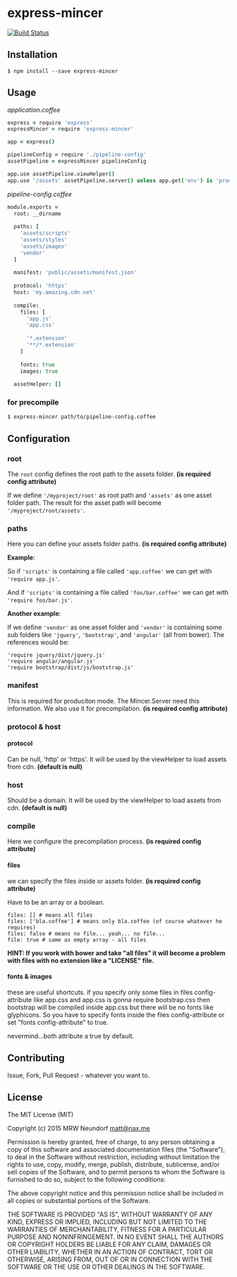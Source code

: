 # express-mincer

[![Build Status](https://travis-ci.org/Naxmeify/express-mincer.svg)](https://travis-ci.org/Naxmeify/express-mincer)

## Installation

```
$ npm install --save express-mincer
```

## Usage

*application.coffee*
```CoffeeScript
express = require 'express'
expressMincer = require 'express-mincer'

app = express()

pipelineConfig = require './pipeline-config'
assetPipeline = expressMincer pipelineConfig

app.use assetPipeline.viewHelper()
app.use '/assets' assetPipeline.server() unless app.get('env') is 'production'
```

*pipeline-config.coffee*
```CoffeeScript
module.exports = 
  root: __dirname
  
  paths: [
    'assets/scripts'
    'assets/styles'
    'assets/images'
    'vendor'
  ]
  
  manifest: 'public/assets/manifest.json'
  
  protocol: 'https'
  host: 'my.amazing.cdn.net'
  
  compile: 
    files: [
      'app.js'
      'app.css'
      
      '*.extension'
      '**/*.extension'
    ]
    
    fonts: true
    images: true
    
  assetHelper: []
```

### for precompile
```
$ express-mincer path/to/pipeline-config.coffee
```

## Configuration

### root
The ``` root ``` config defines the root path to the assets folder. 
**(is required config attribute)**

If we define ``` '/myproject/root' ``` as root path and ``` 'assets' ``` as one
asset folder path. The result for the asset path will become 
``` '/myproject/root/assets' ```.

### paths
Here you can define your assets folder paths. **(is required config attribute)**

**Example**:

So if ``` 'scripts' ``` is containing a file called ``` 'app.coffee' ``` we can
get with ``` 'require app.js' ```.

And if ``` 'scripts' ``` is containing a file called ``` 'foo/bar.coffee' ``` 
we can get with ``` 'require foo/bar.js' ```.

**Another example**:

If we define ``` 'vendor' ``` as one asset folder and ``` 'vendor' ```
is containing some sub folders like ``` 'jquery' ```, ``` 'bootstrap' ```, and 
``` 'angular' ``` (all from bower). The references would be:

```
'require jquery/dist/jquery.js'
'require angular/angular.js'
'require bootstrap/dist/js/bootstrap.js'
```

### manifest

This is required for produciton mode. The Mincer.Server need this information.
We also use it for precompilation. **(is required config attribute)**

### protocol & host

#### protocol

Can be null, 'http' or 'https'. It will be used by the viewHelper to load
assets from cdn. **(default is null)**

### host

Should be a domain. It will be used by the viewHelper to load
assets from cdn. **(default is null)**

### compile

Here we configure the precompilation process. **(is required config attribute)**

#### files
we can specify the files inside or assets folder. 
**(is required config attribute)**

Have to be an array or a boolean.

```
files: [] # means all files
files: ['bla.coffee'] # means only bla.coffee (of course whatever he requires)
files: false # means no file... yeah... no file...
file: true # same as empty array - all files
```

**HINT: If you work with bower and take "all files" it will become a problem
with files with no extension like a "LICENSE" file.**

#### fonts & images

these are useful shortcuts. if you specify only some files in files 
config-attribute like app.css and app.css is gonna require bootstrap.css then
bootstrap will be compiled inside app.css but there will be no fonts like
glyphicons. So you have to specify fonts inside the files config-attribute
or set "fonts config-attribute" to true.

nevermind...both attribute a true by default.

## Contributing

Issue, Fork, Pull Request - whatever you want to.

## License

The MIT License (MIT)

Copyright (c) 2015 MRW Neundorf <matt@nax.me>

Permission is hereby granted, free of charge, to any person obtaining a copy
of this software and associated documentation files (the "Software"), to deal
in the Software without restriction, including without limitation the rights
to use, copy, modify, merge, publish, distribute, sublicense, and/or sell
copies of the Software, and to permit persons to whom the Software is
furnished to do so, subject to the following conditions:

The above copyright notice and this permission notice shall be included in all
copies or substantial portions of the Software.

THE SOFTWARE IS PROVIDED "AS IS", WITHOUT WARRANTY OF ANY KIND, EXPRESS OR
IMPLIED, INCLUDING BUT NOT LIMITED TO THE WARRANTIES OF MERCHANTABILITY,
FITNESS FOR A PARTICULAR PURPOSE AND NONINFRINGEMENT. IN NO EVENT SHALL THE
AUTHORS OR COPYRIGHT HOLDERS BE LIABLE FOR ANY CLAIM, DAMAGES OR OTHER
LIABILITY, WHETHER IN AN ACTION OF CONTRACT, TORT OR OTHERWISE, ARISING FROM,
OUT OF OR IN CONNECTION WITH THE SOFTWARE OR THE USE OR OTHER DEALINGS IN THE
SOFTWARE.

